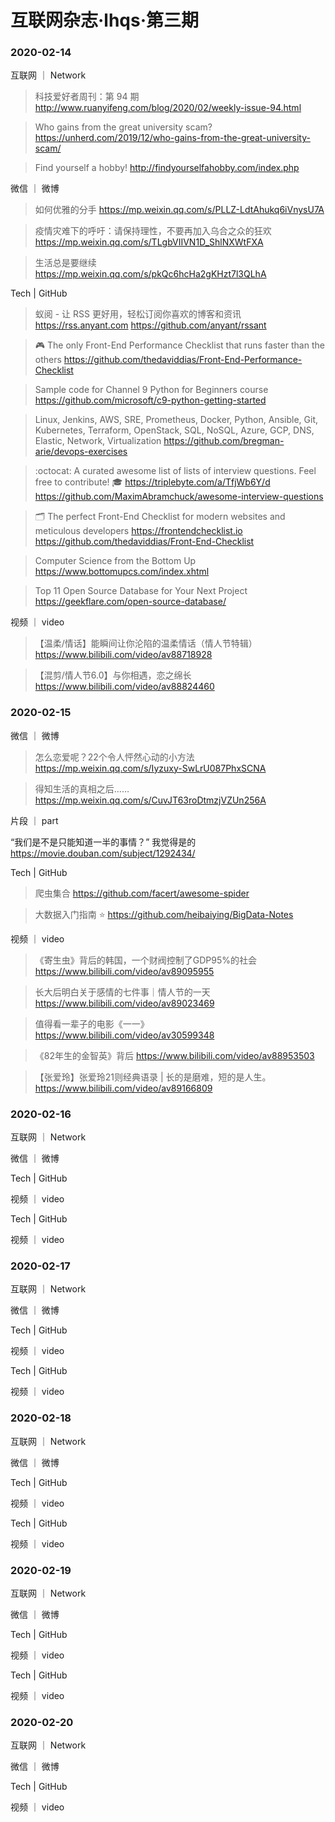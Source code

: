 # 互联网杂志·lhqs·第三期


### 2020-02-14

互联网 ｜ Network

> 科技爱好者周刊：第 94 期 http://www.ruanyifeng.com/blog/2020/02/weekly-issue-94.html

> Who gains from the great university scam? https://unherd.com/2019/12/who-gains-from-the-great-university-scam/

> Find yourself a hobby! http://findyourselfahobby.com/index.php



微信 ｜ 微博

>  如何优雅的分手 https://mp.weixin.qq.com/s/PLLZ-LdtAhukq6iVnysU7A

>  疫情灾难下的呼吁：请保持理性，不要再加入乌合之众的狂欢 https://mp.weixin.qq.com/s/TLgbVIIVN1D_ShlNXWtFXA

> 生活总是要继续 https://mp.weixin.qq.com/s/pkQc6hcHa2gKHzt7l3QLhA



Tech | GitHub
>  蚁阅 - 让 RSS 更好用，轻松订阅你喜欢的博客和资讯 https://rss.anyant.com   https://github.com/anyant/rssant

> 🎮 The only Front-End Performance Checklist that runs faster than the others https://github.com/thedaviddias/Front-End-Performance-Checklist

> Sample code for Channel 9 Python for Beginners course  https://github.com/microsoft/c9-python-getting-started

> Linux, Jenkins, AWS, SRE, Prometheus, Docker, Python, Ansible, Git, Kubernetes, Terraform, OpenStack, SQL, NoSQL, Azure, GCP, DNS, Elastic, Network, Virtualization https://github.com/bregman-arie/devops-exercises

> :octocat: A curated awesome list of lists of interview questions. Feel free to contribute! 🎓 https://triplebyte.com/a/TfjWb6Y/d https://github.com/MaximAbramchuck/awesome-interview-questions

> 🗂 The perfect Front-End Checklist for modern websites and meticulous developers https://frontendchecklist.io  https://github.com/thedaviddias/Front-End-Checklist

> Computer Science from the Bottom Up https://www.bottomupcs.com/index.xhtml

> Top 11 Open Source Database for Your Next Project https://geekflare.com/open-source-database/



视频 ｜ video

> 【温柔/情话】能瞬间让你沦陷的温柔情话（情人节特辑） https://www.bilibili.com/video/av88718928

> 【混剪/情人节6.0】与你相遇，恋之绵长 https://www.bilibili.com/video/av88824460



### 2020-02-15

微信 ｜ 微博

> 怎么恋爱呢？22个令人怦然心动的小方法 https://mp.weixin.qq.com/s/Iyzuxy-SwLrU087PhxSCNA

> 得知生活的真相之后…… https://mp.weixin.qq.com/s/CuvJT63roDtmzjVZUn256A

片段 ｜ part

 “我们是不是只能知道一半的事情？” 我觉得是的    https://movie.douban.com/subject/1292434/



Tech | GitHub
> 爬虫集合 https://github.com/facert/awesome-spider

> 大数据入门指南 ⭐️ https://github.com/heibaiying/BigData-Notes

视频 ｜ video

>  《寄生虫》背后的韩国，一个财阀控制了GDP95%的社会 https://www.bilibili.com/video/av89095955

> 长大后明白关于感情的七件事｜情人节的一天 https://www.bilibili.com/video/av89023469

> 值得看一辈子的电影《一一》  https://www.bilibili.com/video/av30599348

> 《82年生的金智英》背后 https://www.bilibili.com/video/av88953503

> 【张爱玲】张爱玲21则经典语录 | 长的是磨难，短的是人生。 https://www.bilibili.com/video/av89166809


### 2020-02-16

互联网 ｜ Network

> 

微信 ｜ 微博

>  



Tech | GitHub
> 

> 

视频 ｜ video

> 


Tech | GitHub
> 

> 

视频 ｜ video

> 

### 2020-02-17

互联网 ｜ Network

> 

微信 ｜ 微博

>  



Tech | GitHub
> 

> 

视频 ｜ video



Tech | GitHub
> 

> 

视频 ｜ video

> 

### 2020-02-18

互联网 ｜ Network

> 

微信 ｜ 微博

>  



Tech | GitHub
> 

> 

视频 ｜ video

> 



Tech | GitHub
> 

> 

视频 ｜ video

> 

### 2020-02-19

互联网 ｜ Network

> 

微信 ｜ 微博

>  



Tech | GitHub
> 

> 

视频 ｜ video

> 


Tech | GitHub
> 

> 

视频 ｜ video

> 

### 2020-02-20

互联网 ｜ Network

> 

微信 ｜ 微博

>  



Tech | GitHub
> 

> 

视频 ｜ video

> 
